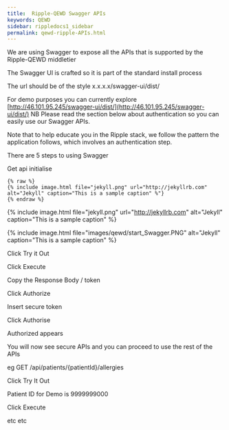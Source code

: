 ```yaml
---
title:  Ripple-QEWD Swagger APIs
keywords: QEWD
sidebar: rippledocs1_sidebar
permalink: qewd-ripple-APIs.html
---
```



We are using Swagger to expose all the APIs  that is supported by the Ripple-QEWD middletier

The Swagger UI is crafted so it is part of the standard install process

The url should be of the style x.x.x.x/swagger-ui/dist/

For demo purposes you can currently explore [http://46.101.95.245/swagger-ui/dist/](http://46.101.95.245/swagger-ui/dist/)
NB Please read the section below about authentication so you can easily use our Swagger APIs.

Note that to help educate you in the Ripple stack, we follow the pattern the application follows, which involves an authentication step.

There are 5 steps to using Swagger

Get api initialise

```liquid
{% raw %}
{% include image.html file="jekyll.png" url="http://jekyllrb.com" alt="Jekyll" caption="This is a sample caption" %"}
{% endraw %}
```


{% include image.html file="jekyll.png" url="http://jekyllrb.com" alt="Jekyll" caption="This is a sample caption" %}


{% include image.html file="images/qewd/start_Swagger.PNG" alt="Jekyll" caption="This is a sample caption" %}

Click Try it Out

Click Execute

Copy the Response Body / token

Click Authorize

Insert secure token

Click Authorise

Authorized appears


You will now see secure APIs and you can proceed to use the rest of the APIs 

eg 
GET   /api/patients/{patientId}/allergies

Click Try It Out

Patient ID for Demo is  9999999000

Click Execute

etc
etc





